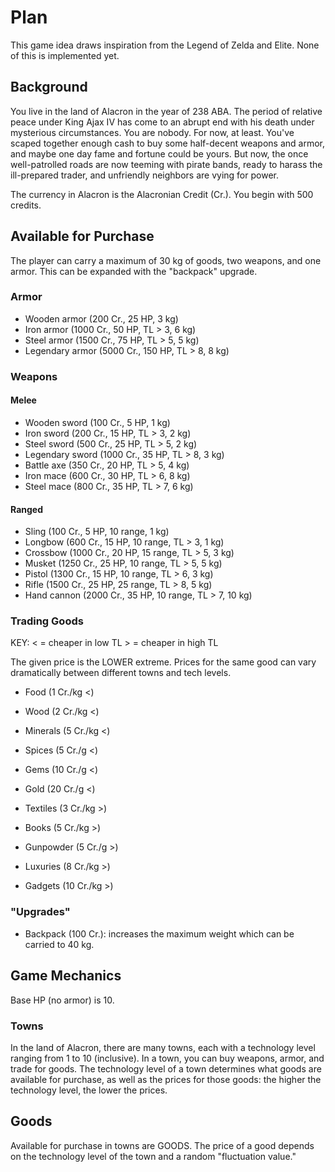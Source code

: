 # Plan

This game idea draws inspiration from the Legend of Zelda and Elite.
None of this is implemented yet.

## Background

You live in the land of Alacron in the year of 238 ABA. The period of relative peace under King Ajax IV has come to an abrupt end with his death under mysterious circumstances.
You are nobody. For now, at least. You've scaped together enough cash to buy some half-decent weapons and armor, and maybe one day fame and fortune could be yours.
But now, the once well-patrolled roads are now teeming with pirate bands, ready to harass the ill-prepared trader, and unfriendly neighbors are vying for power.

The currency in Alacron is the Alacronian Credit (Cr.).
You begin with 500 credits.

## Available for Purchase

The player can carry a maximum of 30 kg of goods, two weapons, and one armor. This can be expanded with the "backpack" upgrade.

### Armor

 - Wooden armor (200 Cr., 25 HP, 3 kg)
 - Iron armor (1000 Cr., 50 HP, TL > 3, 6 kg)
 - Steel armor (1500 Cr., 75 HP, TL > 5, 5 kg)
 - Legendary armor (5000 Cr., 150 HP, TL > 8, 8 kg)

### Weapons

#### Melee

 - Wooden sword (100 Cr., 5 HP, 1 kg)
 - Iron sword (200 Cr., 15 HP, TL > 3, 2 kg)
 - Steel sword (500 Cr., 25 HP, TL > 5, 2 kg)
 - Legendary sword (1000 Cr., 35 HP, TL > 8, 3 kg)
 - Battle axe (350 Cr., 20 HP, TL > 5, 4 kg)
 - Iron mace (600 Cr., 30 HP, TL > 6, 8 kg)
 - Steel mace (800 Cr., 35 HP, TL > 7, 6 kg)

#### Ranged

 - Sling (100 Cr., 5 HP, 10 range, 1 kg)
 - Longbow (600 Cr., 15 HP, 10 range, TL > 3, 1 kg)
 - Crossbow (1000 Cr., 20 HP, 15 range, TL > 5, 3 kg)
 - Musket (1250 Cr., 25 HP, 10 range, TL > 5, 5 kg)
 - Pistol (1300 Cr., 15 HP, 10 range, TL > 6, 3 kg)
 - Rifle (1500 Cr., 25 HP, 25 range, TL > 8, 5 kg)
 - Hand cannon (2000 Cr., 35 HP, 10 range, TL > 7, 10 kg)

### Trading Goods

KEY: < = cheaper in low TL
     > = cheaper in high TL

The given price is the LOWER extreme. Prices for the same good can vary dramatically between different towns and tech levels.

 - Food (1 Cr./kg <)
 - Wood (2 Cr./kg <)
 - Minerals (5 Cr./kg <)
 - Spices (5 Cr./g <)
 - Gems (10 Cr./g <)
 - Gold (20 Cr./g <)

 - Textiles (3 Cr./kg >)
 - Books (5 Cr./kg >)
 - Gunpowder (5 Cr./g >)
 - Luxuries (8 Cr./kg >)
 - Gadgets (10 Cr./kg >)

### "Upgrades"

 - Backpack (100 Cr.): increases the maximum weight which can be carried to 40 kg.

## Game Mechanics

Base HP (no armor) is 10.

### Towns

In the land of Alacron, there are many towns, each with a technology level ranging from 1 to 10 (inclusive).
In a town, you can buy weapons, armor, and trade for goods.
The technology level of a town determines what goods are available for purchase, as well as the prices for those goods: the higher the technology level, the lower the prices.

## Goods

Available for purchase in towns are GOODS. The price of a good depends on the technology level of the town and a random "fluctuation value."
